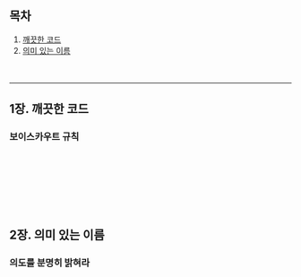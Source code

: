 ## 목차

1. [깨끗한 코드](#1장-깨끗한-코드)
2. [의미 있는 이름](#2장-의미-있는-이름)
<br><br><br>
---
## 1장. 깨끗한 코드

### 보이스카우트 규칙

<br><br><br><br><br><br>

## 2장. 의미 있는 이름

### 의도를 분명히 밝혀라




